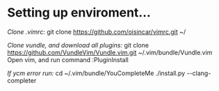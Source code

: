 # Setting up enviroment…

_Clone .vimrc:_
git clone https://github.com/oisincar/vimrc.git ~/

_Clone vundle, and download all plugins:_
git clone https://github.com/VundleVim/Vundle.vim.git ~/.vim/bundle/Vundle.vim
Open vim, and run command :PluginInstall

_If ycm error run:_
cd ~/.vim/bundle/YouCompleteMe
./install.py --clang-completer
